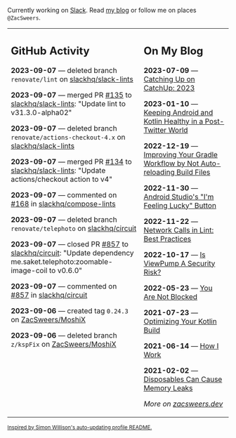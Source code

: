 Currently working on [Slack](https://slack.com/). Read [my blog](https://zacsweers.dev/) or follow me on places `@ZacSweers`.

<table><tr><td valign="top" width="60%">

## GitHub Activity
<!-- githubActivity starts -->
**2023-09-07** — deleted branch `renovate/lint` on [slackhq/slack-lints](https://github.com/slackhq/slack-lints)

**2023-09-07** — merged PR [#135](https://github.com/slackhq/slack-lints/pull/135) to [slackhq/slack-lints](https://github.com/slackhq/slack-lints): "Update lint to v31.3.0-alpha02"

**2023-09-07** — deleted branch `renovate/actions-checkout-4.x` on [slackhq/slack-lints](https://github.com/slackhq/slack-lints)

**2023-09-07** — merged PR [#134](https://github.com/slackhq/slack-lints/pull/134) to [slackhq/slack-lints](https://github.com/slackhq/slack-lints): "Update actions/checkout action to v4"

**2023-09-07** — commented on [#168](https://github.com/slackhq/compose-lints/issues/168#issuecomment-1710484947) in [slackhq/compose-lints](https://github.com/slackhq/compose-lints)

**2023-09-07** — deleted branch `renovate/telephoto` on [slackhq/circuit](https://github.com/slackhq/circuit)

**2023-09-07** — closed PR [#857](https://github.com/slackhq/circuit/pull/857) to [slackhq/circuit](https://github.com/slackhq/circuit): "Update dependency me.saket.telephoto:zoomable-image-coil to v0.6.0"

**2023-09-07** — commented on [#857](https://github.com/slackhq/circuit/pull/857#issuecomment-1710461884) in [slackhq/circuit](https://github.com/slackhq/circuit)

**2023-09-06** — created tag `0.24.3` on [ZacSweers/MoshiX](https://github.com/ZacSweers/MoshiX)

**2023-09-06** — deleted branch `z/kspFix` on [ZacSweers/MoshiX](https://github.com/ZacSweers/MoshiX)
<!-- githubActivity ends -->
</td><td valign="top" width="40%">

## On My Blog
<!-- blog starts -->
**2023-07-09** — [Catching Up on CatchUp: 2023](https://www.zacsweers.dev/catching-up-on-catchup-2023/)

**2023-01-10** — [Keeping Android and Kotlin Healthy in a Post-Twitter World](https://www.zacsweers.dev/keeping-android-healthy/)

**2022-12-19** — [Improving Your Gradle Workflow by Not Auto-reloading Build Files](https://www.zacsweers.dev/improving-your-workflow-by-not-auto-reloading-build-files/)

**2022-11-30** — [Android Studio's "I'm Feeling Lucky" Button](https://www.zacsweers.dev/android-studios-im-feeling-lucky-button/)

**2022-11-22** — [Network Calls in Lint: Best Practices](https://www.zacsweers.dev/network-calls-in-lint-best-practices/)

**2022-10-17** — [Is ViewPump A Security Risk?](https://www.zacsweers.dev/is-viewpump-a-security-risk/)

**2022-05-23** — [You Are Not Blocked](https://www.zacsweers.dev/you-are-not-blocked/)

**2021-07-23** — [Optimizing Your Kotlin Build](https://www.zacsweers.dev/optimizing-your-kotlin-build/)

**2021-06-14** — [How I Work](https://www.zacsweers.dev/how-i-work/)

**2021-02-02** — [Disposables Can Cause Memory Leaks](https://www.zacsweers.dev/disposables-can-cause-memory-leaks/)
<!-- blog ends -->
_More on [zacsweers.dev](https://zacsweers.dev/)_
</td></tr></table>

<sub><a href="https://simonwillison.net/2020/Jul/10/self-updating-profile-readme/">Inspired by Simon Willison's auto-updating profile README.</a></sub>